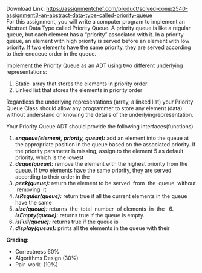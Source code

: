 Download Link: https://assignmentchef.com/product/solved-comp2540-assignment3-an-abstract-data-type-called-priority-queue
<br>
For this assignment, you will write a computer program to implement an Abstract Data Type called Priority Queue. A priority queue is like a regular queue, but each element has a “priority” associated with it. In a priority queue, an element with high priority is served before an element with low priority. If two elements have the same priority, they are​ ​served​ ​according​ ​to​ ​their​ ​enqueue​ ​order​ ​in​ ​the​ ​queue.




Implement​ ​the ​​Priority​ ​Queue​ ​as​ ​an​ ​ADT​  ​using​ ​two​ ​different ​ underlying​ ​ representations:​

<ol>

 <li>Static ​ array​​ ​that​ ​stores​ ​the​ ​elements​ ​in​ ​priority​ ​order</li>

 <li>Linked​ ​list​ ​that​ ​stores​ ​the ​elements​​ ​in​ ​priority​ ​order</li>

</ol>




Regardless the underlying representations (array, a linked list) your Priority Queue Class should allow any programmer to store any element (data) without understand or knowing the​ ​details​ ​of​ ​the​ ​underlying​ ​representation.




Your​ ​Priority​ ​Queue​ ​ADT​ ​should​ ​provide​ ​the​ ​following​ ​interfaces​  ​(functions)

<ol>

 <li><strong><em>enqueue(element, priority, queue):</em></strong> add an element into the queue at the appropriate position in the queue based on the associated priority. If the priority parameter is missing, assign to the element 5 as default priority, which is the lowest​ ​</li>

 <li><strong><em>deque(queue):</em></strong> remove the element with the highest priority from the queue. If two elements have the same priority, they are served according to their order in the​ ​</li>

 <li><strong><em>peek(queue):</em></strong>​​ ​return​ ​the​ ​element​ ​to​ ​be​ served​ ​ ​from ​ the​ ​ queue​ ​ without​ ​ removing​ ​ it​</li>

 <li><strong><em>IsRegular(queue):</em></strong> return true if all the current elements in the queue have the same ​ ​</li>

 <li><strong><em>size(queue):</em></strong>​​ ​returns ​ the​ ​ total​ ​ number​ ​ of​​ elements​ ​ in​ ​ the​ ​ ​ 6. <strong><em>isEmpty(queue):</em></strong>​​ ​returns​ ​true​ ​if​ ​the​ ​queue​ ​is​ empty.​</li>

 <li><strong><em>isFull(queue):</em></strong>​​ ​returns​ ​true​ ​if​ ​the​ ​queue​ ​is​ ​</li>

 <li><strong><em>display(queue):</em></strong>​​ ​prints​ ​all​ ​the​ ​elements​ ​in ​the​​ ​queue​ ​with ​​their​ ​</li>

</ol>

<strong>Grading: </strong>

<ul>

 <li>Correctness​ ​60%</li>

 <li>Algorithms​ ​Design​ ​(30%)</li>

 <li>Pair ​ work​ ​ (10%)​</li>

</ul>